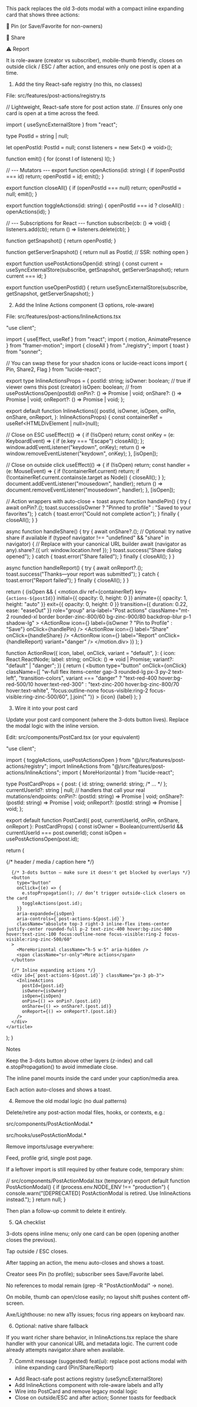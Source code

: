 This pack replaces the old 3-dots modal with a compact inline expanding card that shows three actions:

📌 Pin (or Save/Favorite for non-owners)

🔗 Share

⚠️ Report

It is role-aware (creator vs subscriber), mobile-thumb friendly, closes on outside click / ESC / after action, and ensures only one post is open at a time.

1) Add the tiny React-safe registry (no this, no classes)

File: src/features/post-actions/registry.ts

// Lightweight, React-safe store for post action state.
// Ensures only one card is open at a time across the feed.

import { useSyncExternalStore } from "react";

type PostId = string | null;

let openPostId: PostId = null;
const listeners = new Set<() => void>();

function emit() {
  for (const l of listeners) l();
}

// --- Mutators ---
export function openActions(id: string) {
  if (openPostId === id) return;
  openPostId = id;
  emit();
}

export function closeAll() {
  if (openPostId === null) return;
  openPostId = null;
  emit();
}

export function toggleActions(id: string) {
  openPostId === id ? closeAll() : openActions(id);
}

// --- Subscriptions for React ---
function subscribe(cb: () => void) {
  listeners.add(cb);
  return () => listeners.delete(cb);
}

function getSnapshot() {
  return openPostId;
}

function getServerSnapshot() {
  return null as PostId; // SSR: nothing open
}

export function usePostActionsOpen(id: string) {
  const current = useSyncExternalStore(subscribe, getSnapshot, getServerSnapshot);
  return current === id;
}

export function useOpenPostId() {
  return useSyncExternalStore(subscribe, getSnapshot, getServerSnapshot);
}

2) Add the Inline Actions component (3 options, role-aware)

File: src/features/post-actions/InlineActions.tsx

"use client";

import { useEffect, useRef } from "react";
import { motion, AnimatePresence } from "framer-motion";
import { closeAll } from "./registry";
import { toast } from "sonner";

// You can swap these for your shadcn icons or lucide-react icons
import { Pin, Share2, Flag } from "lucide-react";

export type InlineActionsProps = {
  postId: string;
  isOwner: boolean;          // true if viewer owns this post (creator)
  isOpen: boolean;           // from usePostActionsOpen(postId)
  onPin?: () => Promise<void> | void;
  onShare?: () => Promise<void> | void;
  onReport?: () => Promise<void> | void;
};

export default function InlineActions({
  postId,
  isOwner,
  isOpen,
  onPin,
  onShare,
  onReport,
}: InlineActionsProps) {
  const containerRef = useRef<HTMLDivElement | null>(null);

  // Close on ESC
  useEffect(() => {
    if (!isOpen) return;
    const onKey = (e: KeyboardEvent) => {
      if (e.key === "Escape") closeAll();
    };
    window.addEventListener("keydown", onKey);
    return () => window.removeEventListener("keydown", onKey);
  }, [isOpen]);

  // Close on outside click
  useEffect(() => {
    if (!isOpen) return;
    const handler = (e: MouseEvent) => {
      if (!containerRef.current) return;
      if (!containerRef.current.contains(e.target as Node)) {
        closeAll();
      }
    };
    document.addEventListener("mousedown", handler);
    return () => document.removeEventListener("mousedown", handler);
  }, [isOpen]);

  // Action wrappers with auto-close + toast
  async function handlePin() {
    try {
      await onPin?.();
      toast.success(isOwner ? "Pinned to profile" : "Saved to your favorites");
    } catch {
      toast.error("Could not complete action");
    } finally {
      closeAll();
    }
  }

  async function handleShare() {
    try {
      await onShare?.();
      // Optional: try native share if available
      if (typeof navigator !== "undefined" && "share" in navigator) {
        // Replace with your canonical URL builder
        await (navigator as any).share?.({ url: window.location.href });
      }
      toast.success("Share dialog opened");
    } catch {
      toast.error("Share failed");
    } finally {
      closeAll();
    }
  }

  async function handleReport() {
    try {
      await onReport?.();
      toast.success("Thanks—your report was submitted");
    } catch {
      toast.error("Report failed");
    } finally {
      closeAll();
    }
  }

  return (
    <AnimatePresence initial={false}>
      {isOpen && (
        <motion.div
          ref={containerRef}
          key={`actions-${postId}`}
          initial={{ opacity: 0, height: 0 }}
          animate={{ opacity: 1, height: "auto" }}
          exit={{ opacity: 0, height: 0 }}
          transition={{ duration: 0.22, ease: "easeOut" }}
          role="group"
          aria-label="Post actions"
          className="mt-2 rounded-xl border border-zinc-800/60 bg-zinc-900/80 backdrop-blur p-1 shadow-lg"
        >
          <ActionRow icon={<Pin className="h-4 w-4" aria-hidden />} label={isOwner ? "Pin to Profile" : "Save"} onClick={handlePin} />
          <ActionRow icon={<Share2 className="h-4 w-4" aria-hidden />} label="Share" onClick={handleShare} />
          <ActionRow icon={<Flag className="h-4 w-4" aria-hidden />} label="Report" onClick={handleReport} variant="danger" />
        </motion.div>
      )}
    </AnimatePresence>
  );
}

function ActionRow({
  icon,
  label,
  onClick,
  variant = "default",
}: {
  icon: React.ReactNode;
  label: string;
  onClick: () => void | Promise<void>;
  variant?: "default" | "danger";
}) {
  return (
    <button
      type="button"
      onClick={onClick}
      className={[
        "w-full flex items-center gap-3 rounded-lg px-3 py-2 text-left",
        "transition-colors",
        variant === "danger"
          ? "text-red-400 hover:bg-red-500/10 hover:text-red-300"
          : "text-zinc-200 hover:bg-zinc-800/70 hover:text-white",
        "focus:outline-none focus-visible:ring-2 focus-visible:ring-zinc-500/60",
      ].join(" ")}
    >
      <span className="shrink-0">{icon}</span>
      <span className="text-sm font-medium">{label}</span>
    </button>
  );
}

3) Wire it into your post card

Update your post card component (where the 3-dots button lives). Replace the modal logic with the inline version.

Edit: src/components/PostCard.tsx (or your equivalent)

"use client";

import { toggleActions, usePostActionsOpen } from "@/src/features/post-actions/registry";
import InlineActions from "@/src/features/post-actions/InlineActions";
import { MoreHorizontal } from "lucide-react";

type PostCardProps = {
  post: { id: string; ownerId: string; /* ... */ };
  currentUserId?: string | null;
  // handlers that call your real mutations/endpoints:
  onPin?: (postId: string) => Promise<void> | void;
  onShare?: (postId: string) => Promise<void> | void;
  onReport?: (postId: string) => Promise<void> | void;
};

export default function PostCard({ post, currentUserId, onPin, onShare, onReport }: PostCardProps) {
  const isOwner = Boolean(currentUserId && currentUserId === post.ownerId);
  const isOpen = usePostActionsOpen(post.id);

  return (
    <article className="rounded-2xl border border-zinc-800 bg-zinc-900/60">
      {/* header / media / caption here */}

      {/* 3-dots button — make sure it doesn't get blocked by overlays */}
      <button
        type="button"
        onClick={(e) => {
          e.stopPropagation(); // don’t trigger outside-click closers on the card
          toggleActions(post.id);
        }}
        aria-expanded={isOpen}
        aria-controls={`post-actions-${post.id}`}
        className="absolute top-3 right-3 inline-flex items-center justify-center rounded-full p-2 text-zinc-400 hover:bg-zinc-800 hover:text-zinc-100 focus:outline-none focus-visible:ring-2 focus-visible:ring-zinc-500/60"
      >
        <MoreHorizontal className="h-5 w-5" aria-hidden />
        <span className="sr-only">More actions</span>
      </button>

      {/* Inline expanding actions */}
      <div id={`post-actions-${post.id}`} className="px-3 pb-3">
        <InlineActions
          postId={post.id}
          isOwner={isOwner}
          isOpen={isOpen}
          onPin={() => onPin?.(post.id)}
          onShare={() => onShare?.(post.id)}
          onReport={() => onReport?.(post.id)}
        />
      </div>
    </article>
  );
}


Notes

Keep the 3-dots button above other layers (z-index) and call e.stopPropagation() to avoid immediate close.

The inline panel mounts inside the card under your caption/media area.

Each action auto-closes and shows a toast.

4) Remove the old modal logic (no dual patterns)

Delete/retire any post-action modal files, hooks, or contexts, e.g.:

src/components/PostActionModal.*

src/hooks/usePostActionModal.*

Remove imports/usage everywhere:

Feed, profile grid, single post page.

If a leftover import is still required by other feature code, temporary shim:

// src/components/PostActionModal.tsx (temporary)
export default function PostActionModal() {
  if (process.env.NODE_ENV !== "production") {
    console.warn("[DEPRECATED] PostActionModal is retired. Use InlineActions instead.");
  }
  return null;
}


Then plan a follow-up commit to delete it entirely.

5) QA checklist

3-dots opens inline menu; only one card can be open (opening another closes the previous).

Tap outside / ESC closes.

After tapping an action, the menu auto-closes and shows a toast.

Creator sees Pin (to profile); subscriber sees Save/Favorite label.

No references to modal remain (grep -R "PostActionModal" → none).

On mobile, thumb can open/close easily; no layout shift pushes content off-screen.

Axe/Lighthouse: no new a11y issues; focus ring appears on keyboard nav.

6) Optional: native share fallback

If you want richer share behavior, in InlineActions.tsx replace the share handler with your canonical URL and metadata logic. The current code already attempts navigator.share when available.

7) Commit message (suggested)
feat(ui): replace post actions modal with inline expanding card (Pin/Share/Report)

- Add React-safe post actions registry (useSyncExternalStore)
- Add InlineActions component with role-aware labels and a11y
- Wire into PostCard and remove legacy modal logic
- Close on outside/ESC and after action; Sonner toasts for feedback